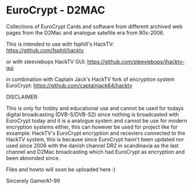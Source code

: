 # EuroCrypt - D2MAC
Collections of EuroCrypt Cards and software from different archived web pages from the D2Mac and analogue satellite era from 90s-2006.

This is intended to use with fsphill's HackTV: https://github.com/fsphil/hacktv 

or with steeviebops HackTV GUI: https://github.com/steeviebops/jhacktv-gui

in combination with Captain Jack's HackTV fork of encryption system EuroCrypt: https://github.com/captainjack64/hacktv

DISCLAIMER:

This is only for hobby and educational use and cannot be used for todays digital broadcasting (DVB-S/DVB-S2) since nothing is broadcasted with EuroCrypt today and it is a analogue system and cannot be use for modern encryption systems either, this can however be used for project like for exsample: HackTV's EuroCrypt encryption and receviers connected to the HackTV system, this is because since EuroCrypt havn't been updated nor used since 2006 with the danish channel DR2 in scandinavia as the last channel and D2Mac broadcasting which had EuroCrypt as encryption and been abnonded since.

Files and howto will soon be uploaded here :)

Sincerely GamerA1-99
